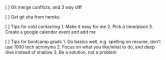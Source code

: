 [ ] Git merge conflicts, and 3 way diff

[ ] Get git sha from heroku

[ ] Tips for cold contacting
    1. Make it easy for me
    2. Pick a time/place 
    3. Create a google calendar event and add me

[ ] Tips for bootcamp grads
    1. Do basics well, e.g. spelling on resume, don't use 1000 tech
       acronyms
    2. Focus on what you like/what to do, and deep dive instead of
       shallow
    3. Be a solution, not a problem
